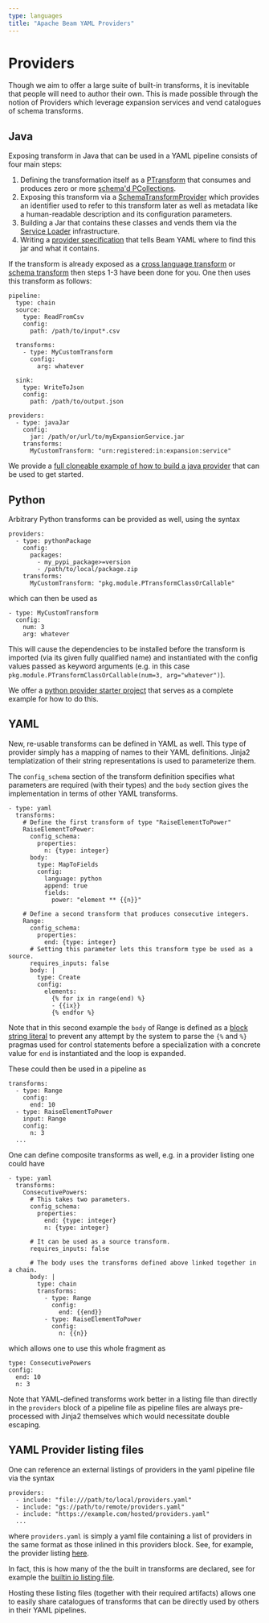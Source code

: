 ```yaml
---
type: languages
title: "Apache Beam YAML Providers"
---
```

<!--
    Licensed to the Apache Software Foundation (ASF) under one
    or more contributor license agreements.  See the NOTICE file
    distributed with this work for additional information
    regarding copyright ownership.  The ASF licenses this file
    to you under the Apache License, Version 2.0 (the
    "License"); you may not use this file except in compliance
    with the License.  You may obtain a copy of the License at

      http://www.apache.org/licenses/LICENSE-2.0

    Unless required by applicable law or agreed to in writing,
    software distributed under the License is distributed on an
    "AS IS" BASIS, WITHOUT WARRANTIES OR CONDITIONS OF ANY
    KIND, either express or implied.  See the License for the
    specific language governing permissions and limitations
    under the License.
-->

# Providers

Though we aim to offer a large suite of built-in transforms, it is inevitable
that people will need to author their own. This is made possible
through the notion of Providers which leverage expansion services and
vend catalogues of schema transforms.

## Java

Exposing transform in Java that can be used in a YAML pipeline consists of
four main steps:

1. Defining the transformation itself as a
   [PTransform](https://beam.apache.org/documentation/programming-guide/#composite-transforms)
   that consumes and produces zero or more [schema'd PCollections](https://beam.apache.org/documentation/programming-guide/#creating-schemas).
2. Exposing this transform via a
   [SchemaTransformProvider](https://beam.apache.org/releases/javadoc/current/org/apache/beam/sdk/schemas/transforms/SchemaTransformProvider.html)
   which provides an identifier used to refer to this transform later as well
   as metadata like a human-readable description and its configuration parameters.
3. Building a Jar that contains these classes and vends them via the
   [Service Loader](https://github.com/Polber/beam-yaml-xlang/blob/95abf0864e313232a89f3c9e57b950d0fb478979/src/main/java/org/example/ToUpperCaseTransformProvider.java#L30)
   infrastructure.
4. Writing a [provider specification](https://beam.apache.org/documentation/sdks/yaml/#providers)
   that tells Beam YAML where to find this jar and what it contains.

If the transform is already exposed as a
[cross language transform](https://beam.apache.org/documentation/sdks/python-multi-language-pipelines/)
or [schema transform](https://beam.apache.org/releases/javadoc/current/org/apache/beam/sdk/schemas/transforms/SchemaTransformProvider.html)
then steps 1-3 have been done for you.  One then uses this transform as follows:

```
pipeline:
  type: chain
  source:
    type: ReadFromCsv
    config:
      path: /path/to/input*.csv

  transforms:
    - type: MyCustomTransform
      config:
        arg: whatever

  sink:
    type: WriteToJson
    config:
      path: /path/to/output.json

providers:
  - type: javaJar
    config:
      jar: /path/or/url/to/myExpansionService.jar
    transforms:
      MyCustomTransform: "urn:registered:in:expansion:service"
```

We provide a
[full cloneable example of how to build a java provider](https://github.com/apache/beam-starter-java-provider)
that can be used to get started.

## Python

Arbitrary Python transforms can be provided as well, using the syntax

```
providers:
  - type: pythonPackage
    config:
      packages:
        - my_pypi_package>=version
        - /path/to/local/package.zip
    transforms:
      MyCustomTransform: "pkg.module.PTransformClassOrCallable"
```

which can then be used as

```
- type: MyCustomTransform
  config:
    num: 3
    arg: whatever
```

This will cause the dependencies to be installed before the transform is
imported (via its given fully qualified name) and instantiated
with the config values passed as keyword arguments (e.g. in this case
`pkg.module.PTransformClassOrCallable(num=3, arg="whatever")`).

We offer a [python provider starter project](https://github.com/apache/beam-starter-python-provider)
that serves as a complete example for how to do this.

## YAML

New, re-usable transforms can be defined in YAML as well.
This type of provider simply has a mapping of names to their YAML definitions.
Jinja2 templatization of their string representations is used to parameterize
them.

The `config_schema` section of the transform definition specifies what
parameters are required (with their types) and the `body` section gives
the implementation in terms of other YAML transforms.

```
- type: yaml
  transforms:
    # Define the first transform of type "RaiseElementToPower"
    RaiseElementToPower:
      config_schema:
        properties:
          n: {type: integer}
      body:
        type: MapToFields
        config:
          language: python
          append: true
          fields:
            power: "element ** {{n}}"

    # Define a second transform that produces consecutive integers.
    Range:
      config_schema:
        properties:
          end: {type: integer}
      # Setting this parameter lets this transform type be used as a source.
      requires_inputs: false
      body: |
        type: Create
        config:
          elements:
            {% for ix in range(end) %}
            - {{ix}}
            {% endfor %}
```

Note that in this second example the `body` of Range is defined as a
[block string literal](https://yaml-multiline.info/)
to prevent any attempt by the system to parse the `{%` and `%}` pragmas used
for control statements before a specialization with a concrete value for `end`
is instantiated and the loop is expanded.

These could then be used in a pipeline as

```
transforms:
  - type: Range
    config:
      end: 10
  - type: RaiseElementToPower
    input: Range
    config:
      n: 3
  ...
```

One can define composite transforms as well, e.g. in a provider listing one
could have

```
- type: yaml
  transforms:
    ConsecutivePowers:
      # This takes two parameters.
      config_schema:
        properties:
          end: {type: integer}
          n: {type: integer}

      # It can be used as a source transform.
      requires_inputs: false

      # The body uses the transforms defined above linked together in a chain.
      body: |
        type: chain
        transforms:
          - type: Range
            config:
              end: {{end}}
          - type: RaiseElementToPower
            config:
              n: {{n}}
```

which allows one to use this whole fragment as

```
type: ConsecutivePowers
config:
  end: 10
  n: 3
```

Note that YAML-defined transforms work better in a listing file than directly
in the `providers` block of a pipeline file as pipeline files are always
pre-processed with Jinja2 themselves which would necessitate double escaping.

## YAML Provider listing files

One can reference an external listings of providers in the yaml pipeline file
via the syntax

```
providers:
  - include: "file:///path/to/local/providers.yaml"
  - include: "gs://path/to/remote/providers.yaml"
  - include: "https://example.com/hosted/providers.yaml"
  ...
```

where `providers.yaml` is simply a yaml file containing a list of providers
in the same format as those inlined in this providers block.
See, for example, the provider listing [here](
https://github.com/apache/beam-starter-python-provider/blob/main/examples/provider_listing.yaml).

In fact, this is how many of the the built in transforms are declared,
see for example the [builtin io listing file](
https://github.com/apache/beam/blob/master/sdks/python/apache_beam/yaml/standard_io.yaml).

Hosting these listing files (together with their required artifacts) allows
one to easily share catalogues of transforms that can be directly used
by others in their YAML pipelines.
